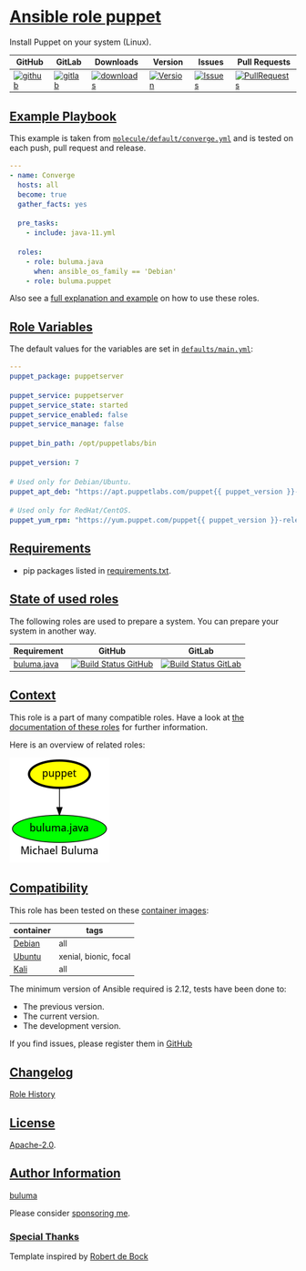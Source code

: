 # [Ansible role puppet](#puppet)

Install Puppet on your system (Linux).

|GitHub|GitLab|Downloads|Version|Issues|Pull Requests|
|------|------|-------|-------|------|-------------|
|[![github](https://github.com/buluma/ansible-role-puppet/actions/workflows/molecule.yml/badge.svg)](https://github.com/buluma/ansible-role-puppet/actions/workflows/molecule.yml)|[![gitlab](https://gitlab.com/shadowwalker/ansible-role-puppet/badges/master/pipeline.svg)](https://gitlab.com/shadowwalker/ansible-role-puppet)|[![downloads](https://img.shields.io/ansible/role/d/4809)](https://galaxy.ansible.com/buluma/puppet)|[![Version](https://img.shields.io/github/release/buluma/ansible-role-puppet.svg)](https://github.com/buluma/ansible-role-puppet/releases/)|[![Issues](https://img.shields.io/github/issues/buluma/ansible-role-puppet.svg)](https://github.com/buluma/ansible-role-puppet/issues/)|[![PullRequests](https://img.shields.io/github/issues-pr-closed-raw/buluma/ansible-role-puppet.svg)](https://github.com/buluma/ansible-role-puppet/pulls/)|

## [Example Playbook](#example-playbook)

This example is taken from [`molecule/default/converge.yml`](https://github.com/buluma/ansible-role-puppet/blob/master/molecule/default/converge.yml) and is tested on each push, pull request and release.

```yaml
---
- name: Converge
  hosts: all
  become: true
  gather_facts: yes

  pre_tasks:
    - include: java-11.yml

  roles:
    - role: buluma.java
      when: ansible_os_family == 'Debian'
    - role: buluma.puppet
```

Also see a [full explanation and example](https://buluma.github.io/how-to-use-these-roles.html) on how to use these roles.

## [Role Variables](#role-variables)

The default values for the variables are set in [`defaults/main.yml`](https://github.com/buluma/ansible-role-puppet/blob/master/defaults/main.yml):

```yaml
---
puppet_package: puppetserver

puppet_service: puppetserver
puppet_service_state: started
puppet_service_enabled: false
puppet_service_manage: false

puppet_bin_path: /opt/puppetlabs/bin

puppet_version: 7

# Used only for Debian/Ubuntu.
puppet_apt_deb: "https://apt.puppetlabs.com/puppet{{ puppet_version }}-release-{{ ansible_distribution_release }}.deb"

# Used only for RedHat/CentOS.
puppet_yum_rpm: "https://yum.puppet.com/puppet{{ puppet_version }}-release-el-{{ ansible_distribution_major_version }}.noarch.rpm"
```

## [Requirements](#requirements)

- pip packages listed in [requirements.txt](https://github.com/buluma/ansible-role-puppet/blob/master/requirements.txt).

## [State of used roles](#state-of-used-roles)

The following roles are used to prepare a system. You can prepare your system in another way.

| Requirement | GitHub | GitLab |
|-------------|--------|--------|
|[buluma.java](https://galaxy.ansible.com/buluma/java)|[![Build Status GitHub](https://github.com/buluma/ansible-role-java/workflows/Ansible%20Molecule/badge.svg)](https://github.com/buluma/ansible-role-java/actions)|[![Build Status GitLab](https://gitlab.com/shadowwalker/ansible-role-java/badges/master/pipeline.svg)](https://gitlab.com/shadowwalker/ansible-role-java)|

## [Context](#context)

This role is a part of many compatible roles. Have a look at [the documentation of these roles](https://buluma.github.io/) for further information.

Here is an overview of related roles:

![dependencies](https://raw.githubusercontent.com/buluma/ansible-role-puppet/png/requirements.png "Dependencies")

## [Compatibility](#compatibility)

This role has been tested on these [container images](https://hub.docker.com/u/buluma):

|container|tags|
|---------|----|
|[Debian](https://hub.docker.com/repository/docker/buluma/debian/general)|all|
|[Ubuntu](https://hub.docker.com/repository/docker/buluma/ubuntu/general)|xenial, bionic, focal|
|[Kali](https://hub.docker.com/repository/docker/buluma/kali/general)|all|

The minimum version of Ansible required is 2.12, tests have been done to:

- The previous version.
- The current version.
- The development version.

If you find issues, please register them in [GitHub](https://github.com/buluma/ansible-role-puppet/issues)

## [Changelog](#changelog)

[Role History](https://github.com/buluma/ansible-role-puppet/blob/master/CHANGELOG.md)

## [License](#license)

[Apache-2.0](https://github.com/buluma/ansible-role-puppet/blob/master/LICENSE).

## [Author Information](#author-information)

[buluma](https://buluma.github.io/)

Please consider [sponsoring me](https://github.com/sponsors/buluma).

### [Special Thanks](#special-thanks)

Template inspired by [Robert de Bock](https://github.com/robertdebock)
